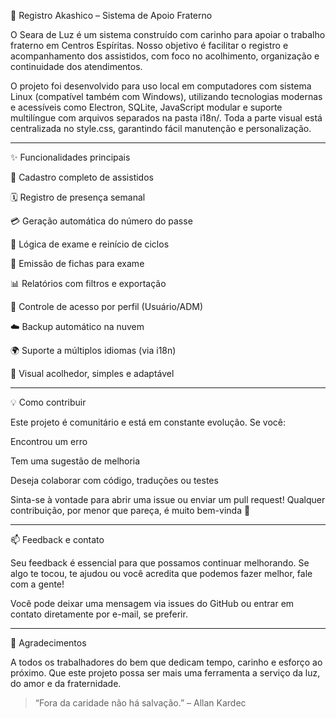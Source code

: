 🌟 Registro Akashico – Sistema de Apoio Fraterno

O Seara de Luz é um sistema construído com carinho para apoiar o trabalho fraterno em Centros Espíritas. Nosso objetivo é facilitar o registro e acompanhamento dos assistidos, com foco no acolhimento, organização e continuidade dos atendimentos.

O projeto foi desenvolvido para uso local em computadores com sistema Linux (compatível também com Windows), utilizando tecnologias modernas e acessíveis como Electron, SQLite, JavaScript modular e suporte multilíngue com arquivos separados na pasta i18n/. Toda a parte visual está centralizada no style.css, garantindo fácil manutenção e personalização.


---

✨ Funcionalidades principais

🧍 Cadastro completo de assistidos

🗓️ Registro de presença semanal

💳 Geração automática do número do passe

🔁 Lógica de exame e reinício de ciclos

📄 Emissão de fichas para exame

📊 Relatórios com filtros e exportação

🔐 Controle de acesso por perfil (Usuário/ADM)

☁️ Backup automático na nuvem

🌍 Suporte a múltiplos idiomas (via i18n)

🎨 Visual acolhedor, simples e adaptável



---

💡 Como contribuir

Este projeto é comunitário e está em constante evolução. Se você:

Encontrou um erro

Tem uma sugestão de melhoria

Deseja colaborar com código, traduções ou testes


Sinta-se à vontade para abrir uma issue ou enviar um pull request! Qualquer contribuição, por menor que pareça, é muito bem-vinda 💛


---

📫 Feedback e contato

Seu feedback é essencial para que possamos continuar melhorando. Se algo te tocou, te ajudou ou você acredita que podemos fazer melhor, fale com a gente!

Você pode deixar uma mensagem via issues do GitHub ou entrar em contato diretamente por e-mail, se preferir.


---

🙏 Agradecimentos

A todos os trabalhadores do bem que dedicam tempo, carinho e esforço ao próximo. Que este projeto possa ser mais uma ferramenta a serviço da luz, do amor e da fraternidade.

> “Fora da caridade não há salvação.” – Allan Kardec




